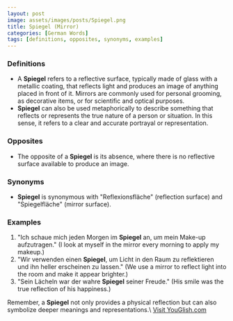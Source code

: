 ```yaml
---
layout: post
image: assets/images/posts/Spiegel.png
title: Spiegel (Mirror)
categories: [German Words]
tags: [definitions, opposites, synonyms, examples]
---
```


### Definitions
- A **Spiegel** refers to a reflective surface, typically made of glass with a metallic coating, that reflects light and produces an image of anything placed in front of it. Mirrors are commonly used for personal grooming, as decorative items, or for scientific and optical purposes.
- **Spiegel** can also be used metaphorically to describe something that reflects or represents the true nature of a person or situation. In this sense, it refers to a clear and accurate portrayal or representation.

### Opposites
- The opposite of a **Spiegel** is its absence, where there is no reflective surface available to produce an image.

### Synonyms
- **Spiegel** is synonymous with "Reflexionsfläche" (reflection surface) and "Spiegelfläche" (mirror surface).

### Examples
1. "Ich schaue mich jeden Morgen im **Spiegel** an, um mein Make-up aufzutragen." (I look at myself in the mirror every morning to apply my makeup.)
2. "Wir verwenden einen **Spiegel**, um Licht in den Raum zu reflektieren und ihn heller erscheinen zu lassen." (We use a mirror to reflect light into the room and make it appear brighter.)
3. "Sein Lächeln war der wahre **Spiegel** seiner Freude." (His smile was the true reflection of his happiness.)

Remember, a **Spiegel** not only provides a physical reflection but can also symbolize deeper meanings and representations.\ <a id="yg-widget-0" class="youglish-widget" data-query="Spiegel" data-lang="german" data-components="8412" data-auto-start="0" data-bkg-color="theme_light" data-title="How%20to%20pronounce%20Spiegel%20in%20German"  rel="nofollow" href="https://youglish.com">Visit YouGlish.com</a><script async src="https://youglish.com/public/emb/widget.js" charset="utf-8"></script>